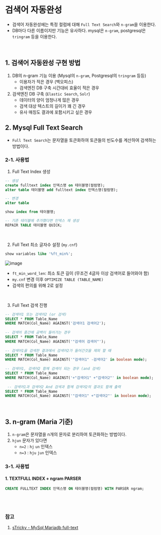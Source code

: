 
# 검색어 자동완성
- 검색어 자동완성에는 특정 컬럼에 대해 `Full Text Search`와 `n-gram`을 이용한다.
- DB마다 다른 이름이지만 기능은 유사하다. mysql은 `n-gram`, postgresql은 `tringram` 등을 이용한다.

<br />

## 1. 검색어 자동완성 구현 방법
1. DB의 n-gram 기능 이용 (Mysql의 `n-gram`, Postgresql의 `tringram` 등등)
    - 이용자가 적은 경우 (백오피스)
    - 검색엔진 DB 구축 시간대비 효율이 적은 경우
2. 검색엔진 DB 구축 (`Elastic Search`, `Solr`)
    - 데이터의 양이 엄청나게 많은 경우
    - 검색 대상 텍스트의 길이가 꽤 긴 경우 
    - 유사 매칭도 결과에 포함시키고 싶은 경우

## 2. Mysql Full Text Search
- `Full Text Search`는 문자열을 토큰화하여 토큰들의 빈도수를 계산하여 검색하는 방법이다.

### 2-1. 사용법 
1. Full Text Index 생성 

```sql
-- 생성
create fulltext index 인덱스명 on 테이블명(컬럼명);
alter table 테이블명 add fulltext index 인덱스명(컬럼명);

-- 변경
alter table  

show index from 테이블명;

-- 기존 테이블에 추가했다면 인덱스 재 생성
REPAIR TABLE 테이블명 QUICK;
```

<br />

2. Full Text 최소 글자수 설정 (`my.cnf`)
```sql
show variables like '%ft_min%';
```
![image](https://user-images.githubusercontent.com/70880695/229294417-aeaec770-cfca-4987-b64b-1c9d77c6d8af.png)
- `ft_min_word_len`: 최소 토큰 길이 (무조건 4글자 이상 검색어로 들어와야 함)
- `my.cnf` 변경 이후 `OPTIMIZE TABLE (TABLE_NAME)`
- 검색의 편의를 위해 2로 설정

<br />

3. Full Text 검색 진행
```sql
-- 검색어1 또는 검색어2 (or 검색)
SELECT * FROM Table_Name
WHERE MATCH(Col_Name) AGAINST('검색어1 검색어2');
 
-- 검색어 중간에 공백이 들어가는 경우
SELECT * FROM Table_Name
WHERE MATCH(Col_Name) AGAINST('"검색어 검색어"');
 
-- 검색어1을 검색한 결과에서 검색어2가 들어간것을 제외 할 때
SELECT * FROM Table_Name
WHERE MATCH(Col_Name) AGAINST('"검색어1" -검색어2' in boolean mode);
 
-- 검색어1, 검색어2 함께 검색이 되는 경우 (and 검색) 
SELECT * FROM Table_Name
WHERE MATCH(Col_Name) AGAINST('+"검색어1" +"검색어2"' in boolean mode);
 
 -- 검색어1과 검색어2 And 검색과 함께 검색어2의 결과도 함께 출력
SELECT * FROM Table_Name
WHERE MATCH(Col_Name) AGAINST('"검색어1" +"검색어2"' in boolean mode);
```

<br />

## 3. n-gram (Maria 기준)
1. `n-gram`은 문자열을 n개의 문자로 분리하여 토큰화하는 방법이다.
2. `hjun` 문자가 있다면 
   - `n=2` : `hj` `un` 인덱스
   - `n=3` : `hju` `jun` 인덱스

### 3-1. 사용법

#### 1. TEXTFULL INDEX + ngram PARSER 
```sql
CREATE FULLTEXT INDEX 인덱스명 ON 테이블명(컬럼명) WITH PARSER ngram;
```


<br />

<br />

### 참고
1. [sTricky - MySql Mariadb full-text](https://stricky.tistory.com/435)
